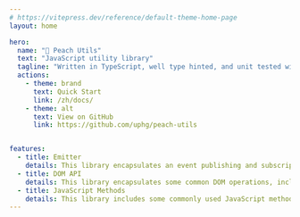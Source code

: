 ```yaml
---
# https://vitepress.dev/reference/default-theme-home-page
layout: home

hero:
  name: "🍑 Peach Utils"
  text: "JavaScript utility library"
  tagline: "Written in TypeScript, well type hinted, and unit tested with Jest."
  actions:
    - theme: brand
      text: Quick Start
      link: /zh/docs/
    - theme: alt
      text: View on GitHub
      link: https://github.com/uphg/peach-utils


features:
  - title: Emitter
    details: This library encapsulates an event publishing and subscription system that supports common APIs such as emit, on, once, and off.
  - title: DOM API
    details: This library encapsulates some common DOM operations, including event delegation, CSS style, and CSS class APIs.
  - title: JavaScript Methods
    details: This library includes some commonly used JavaScript methods, including debounce, throttle, and deep object copying.
---
```


